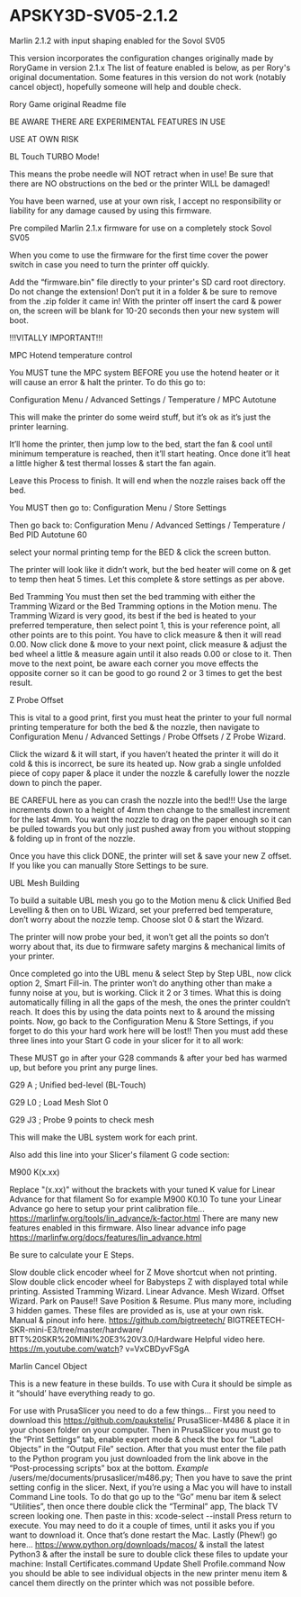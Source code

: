 # APSKY3D-SV05-2.1.2
Marlin 2.1.2 with input shaping enabled for the Sovol SV05

This version incorporates the configuration changes originally made by RoryGame in version 2.1.x
The list of feature enabled is below, as per Rory's original documentation.
Some features in this version do not work (notably cancel object), hopefully someone will help and double check.

Rory Game original Readme file

BE AWARE THERE ARE EXPERIMENTAL FEATURES IN USE

USE AT OWN RISK

BL Touch TURBO Mode!

This means the probe needle will NOT retract when in use! Be sure
that there are NO obstructions on the bed or the printer WILL be
damaged!

You have been warned, use at your own risk, I accept no
responsibility or liability for any damage caused by using this
firmware.

Pre compiled Marlin 2.1.x firmware for use on a completely
stock Sovol SV05

When you come to use the firmware for the first time cover
the power switch in case you need to turn the printer off
quickly.

Add the “firmware.bin" file directly to your printer's SD card root
directory. Do not change the extension! Don’t put it in a folder & be
sure to remove from the .zip folder it came in! With the printer off
insert the card & power on, the screen will be blank for 10-20
seconds then your new system will boot.


!!!VITALLY IMPORTANT!!!

MPC Hotend temperature control

You MUST tune the MPC system BEFORE you use the hotend
heater or it will cause an error & halt the printer.
To do this go to:

Configuration Menu / Advanced Settings / Temperature / MPC
Autotune


This will make the printer do some weird stuff, but it’s ok as it’s just
the printer learning.

It’ll home the printer, then jump low to the bed, start the fan & cool
until minimum temperature is reached, then it’ll start heating. Once
done it’ll heat a little higher & test thermal losses & start the fan
again.

Leave this Process to finish. It will end when the nozzle raises back
off the bed.


You MUST then go to:
Configuration Menu / Store Settings

Then go back to:
Configuration Menu / Advanced Settings / Temperature / Bed PID
Autotune 60

select your normal printing temp for the BED & click the screen
button.

The printer will look like it didn’t work, but the bed heater will come
on & get to temp then heat 5 times. Let this complete & store
settings as per above.


Bed Tramming
You must then set the bed tramming with either the Tramming
Wizard or the Bed Tramming options in the Motion menu.
The Tramming Wizard is very good, its best if the bed is heated to
your preferred temperature, then select point 1, this is your
reference point, all other points are to this point. You have to click
measure & then it will read 0.00. Now click done & move to your
next point, click measure & adjust the bed wheel a little & measure
again until it also reads 0.00 or close to it. Then move to the next
point, be aware each corner you move effects the opposite corner
so it can be good to go round 2 or 3 times to get the best result.


Z Probe Offset

This is vital to a good print, first you must heat the printer to your
full normal printing temperature for both the bed & the nozzle, then
navigate to Configuration Menu / Advanced Settings / Probe
Offsets / Z Probe Wizard.

Click the wizard & it will start, if you haven’t heated the printer it will
do it cold & this is incorrect, be sure its heated up.
Now grab a single unfolded piece of copy paper & place it under
the nozzle & carefully lower the nozzle down to pinch the paper.

BE CAREFUL here as you can crash the nozzle into the bed!!!
Use the large increments down to a height of 4mm then change to
the smallest increment for the last 4mm.
You want the nozzle to drag on the paper enough so it can be
pulled towards you but only just pushed away from you without
stopping & folding up in front of the nozzle.

Once you have this click DONE, the printer will set & save
your new Z offset. If you like you can manually Store Settings
to be sure.


UBL Mesh Building

To build a suitable UBL mesh you go to the Motion menu & click
Unified Bed Levelling & then on to UBL Wizard, set your preferred
bed temperature, don’t worry about the nozzle temp. Choose slot 0
& start the Wizard.

The printer will now probe your bed, it won’t get all the points so
don’t worry about that, its due to firmware safety margins &
mechanical limits of your printer.

Once completed go into the UBL menu & select Step by Step UBL,
now click option 2, Smart Fill-in. The printer won’t do anything
other than make a funny noise at you, but is working. Click it 2 or 3
times. What this is doing automatically filling in all the gaps of the
mesh, the ones the printer couldn’t reach. It does this by using the
data points next to & around the missing points.
Now, go back to the Configuration Menu & Store Settings, if you
forget to do this your hard work here will be lost!!
Then you must add these three lines into your Start G code
in your slicer for it to all work:

These MUST go in after your G28 commands & after your bed has
warmed up, but before you print any purge lines.

G29 A ; Unified bed-level (BL-Touch)

G29 L0 ; Load Mesh Slot 0

G29 J3 ; Probe 9 points to check mesh

This will make the UBL system work for each print.

Also add this line into your Slicer's filament G code section:

M900 K(x.xx)

Replace "(x.xx)" without the brackets with your tuned K value for
Linear Advance for that filament So for example M900 K0.10 To
tune your Linear Advance go here to setup your print calibration
file... https://marlinfw.org/tools/lin_advance/k-factor.html There are
many new features enabled in this firmware. Also linear advance
info page https://marlinfw.org/docs/features/lin_advance.html


Be sure to calculate your E Steps.

Slow double click encoder wheel for Z Move shortcut when not
printing. Slow double click encoder wheel for Babysteps Z with
displayed total while printing. Assisted Tramming Wizard. Linear
Advance. Mesh Wizard. Offset Wizard. Park on Pause!! Save
Position & Resume. Plus many more, including 3 hidden games.
These files are provided as is, use at your own risk.
Manual & pinout info here. https://github.com/bigtreetech/
BIGTREETECH-SKR-mini-E3/tree/master/hardware/
BTT%20SKR%20MINI%20E3%20V3.0/Hardware
Helpful video here. https://m.youtube.com/watch?
v=VxCBDyvFSgA


Marlin Cancel Object

This is a new feature in these builds.
To use with Cura it should be simple as it “should’ have everything
ready to go.

For use with PrusaSlicer you need to do a few things…
First you need to download this https://github.com/paukstelis/
PrusaSlicer-M486 & place it in your chosen folder on your
computer.
Then in PrusaSlicer you must go to the “Print Settings” tab, enable
expert mode & check the box for “Label Objects” in the “Output
File” section.
After that you must enter the file path to the Python program you
just downloaded from the link above in the “Post-processing
scripts” box at the bottom.
*Example* /users/me/documents/prusaslicer/m486.py;
Then you have to save the print setting config in the slicer.
Next, if you’re using a Mac you will have to install Command Line
tools. To do that go up to the “Go” menu bar item & select
“Utilities”, then once there double click the “Terminal” app, The
black TV screen looking one.
Then paste in this: xcode-select --install
Press return to execute.
You may need to do it a couple of times, until it asks you if you
want to download it.
Once that’s done restart the Mac.
Lastly (Phew!) go here…
https://www.python.org/downloads/macos/
& install the latest Python3 & after the install be sure to double click
these files to update your machine:
Install Certificates.command
Update Shell Profile.command
Now you should be able to see individual objects in the new printer
menu item & cancel them directly on the printer which was not
possible before.

